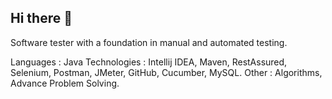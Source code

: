 ## Hi there 👋

Software tester with a foundation in manual and automated testing.
 
Languages    	 : Java
Technologies	 : Intellij IDEA, Maven, RestAssured, Selenium, Postman, JMeter, GitHub, Cucumber, MySQL.
Other		       : Algorithms, Advance Problem Solving.
